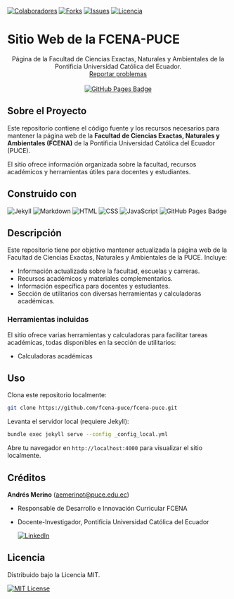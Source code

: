 <!-- Encabezado -->
[![Colaboradores][contributors-shield]][contributors-url]
[![Forks][forks-shield]][forks-url]
[![Issues][issues-shield]][issues-url]
[![Licencia][license-shield]][license-url]

# Sitio Web de la FCENA-PUCE
<p align="center">
  Página de la Facultad de Ciencias Exactas, Naturales y Ambientales de la Pontificia Universidad Católica del Ecuador.
  <br />
  <a href="https://github.com/fcena-puce/fcena-puce/issues">Reportar problemas</a>
  <br /><br />
  <a href="https://fcena-puce.github.io/FCENA-PUCE">
    <img src="https://img.shields.io/badge/Ir%20al%20sitio-0078D4?logo=githubpages&logoColor=fff&style=for-the-badge" alt="GitHub Pages Badge">
  </a>
</p>

## Sobre el Proyecto

Este repositorio contiene el código fuente y los recursos necesarios para mantener la página web de la **Facultad de Ciencias Exactas, Naturales y Ambientales (FCENA)** de la Pontificia Universidad Católica del Ecuador (PUCE). 

El sitio ofrece información organizada sobre la facultad, recursos académicos y herramientas útiles para docentes y estudiantes.

## Construido con

![Jekyll](https://img.shields.io/badge/Jekyll-CC0000?logo=jekyll&logoColor=fff&style=for-the-badge)
![Markdown](https://img.shields.io/badge/Markdown-000000?logo=markdown&logoColor=fff&style=for-the-badge)
![HTML](https://img.shields.io/badge/HTML5-E34F26?logo=html5&logoColor=fff&style=for-the-badge)
![CSS](https://img.shields.io/badge/CSS-1572B6?logo=css3&logoColor=fff&style=for-the-badge)
![JavaScript](https://img.shields.io/badge/JavaScript-F7DF1E?logo=javascript&logoColor=000&style=for-the-badge)
![GitHub Pages Badge](https://img.shields.io/badge/GitHub%20Pages-222?logo=githubpages&logoColor=fff&style=for-the-badge)

## Descripción

Este repositorio tiene por objetivo mantener actualizada la página web de la Facultad de Ciencias Exactas, Naturales y Ambientales de la PUCE. Incluye:

- Información actualizada sobre la facultad, escuelas y carreras.
- Recursos académicos y materiales complementarios.
- Información específica para docentes y estudiantes.
- Sección de utilitarios con diversas herramientas y calculadoras académicas.

### Herramientas incluidas

El sitio ofrece varias herramientas y calculadoras para facilitar tareas académicas, todas disponibles en la sección de utilitarios:

- Calculadoras académicas


## Uso

Clona este repositorio localmente:

```bash
git clone https://github.com/fcena-puce/fcena-puce.git
```

Levanta el servidor local (requiere Jekyll):

```bash
bundle exec jekyll serve --config _config_local.yml
```

Abre tu navegador en `http://localhost:4000` para visualizar el sitio localmente.

## Créditos

**Andrés Merino** (aemerinot@puce.edu.ec) 

- Responsable de Desarrollo e Innovación Curricular FCENA
- Docente-Investigador, Pontificia Universidad Católica del Ecuador
    
  [![LinkedIn][linkedin-shield]][linkedin-url-aemt]

## Licencia

Distribuido bajo la Licencia MIT.

[![MIT License][license-shield]][license-url]


<!-- Escudos y enlaces -->
[contributors-shield]: https://img.shields.io/github/contributors/fcena-puce/fcena-puce.svg?style=for-the-badge
[contributors-url]: https://github.com/fcena-puce/fcena-puce/graphs/contributors
[forks-shield]: https://img.shields.io/github/forks/fcena-puce/fcena-puce.svg?style=for-the-badge
[forks-url]: https://github.com/fcena-puce/fcena-puce/network/members
[issues-shield]: https://img.shields.io/github/issues/fcena-puce/fcena-puce.svg?style=for-the-badge
[issues-url]: https://github.com/fcena-puce/fcena-puce/issues
[license-shield]: https://img.shields.io/github/license/andres-merino/Formato-Tareas-UOC.svg?style=for-the-badge
[license-url]: https://es.wikipedia.org/wiki/Licencia_MIT
[linkedin-url-aemt]: https://www.linkedin.com/in/andrés-merino-010a9b12b/
[linkedin-shield]: https://img.shields.io/badge/linkedin-%230077B5.svg?style=for-the-badge&logo=linkedin&logoColor=white